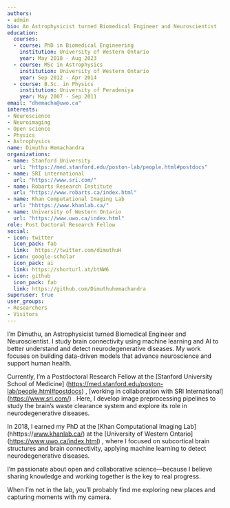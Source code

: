 ```yaml
---
authors:
- admin
bio: An Astrophysicist turned Biomedical Engineer and Neuroscientist
education:
  courses:
  - course: PhD in Biomedical Engineering
    institution: University of Western Ontario
    year: May 2018 - Aug 2023
  - course: MSc in Astrophysics
    institution: University of Western Ontario
    year: Sep 2012 - Apr 2014
  - course: B.Sc. in Physics
    institution: University of Peradeniya
    year: May 2007 - Sep 2011
email: "dhemacha@uwo.ca"
interests:
- Neuroscience
- Neuroimaging
- Open science
- Physics
- Astrophysics
name: Dimuthu Hemachandra
organizations:
- name: Stanford University
  url: "https://med.stanford.edu/poston-lab/people.html#postdocs"
- name: SRI international
  url: "https://www.sri.com/"
- name: Robarts Research Institute
  url: "https://www.robarts.ca/index.html"
- name: Khan Computational Imaging Lab
  url: "hhttps://www.khanlab.ca/"
- name: University of Western Ontario
  url: "https://www.uwo.ca/index.html"
role: Post Doctoral Research Fellow
social:
- icon: twitter
  icon_pack: fab
  link:  https://twitter.com/dimuthuH
- icon: google-scholar
  icon_pack: ai
  link: https://shorturl.at/btNW6
- icon: github
  icon_pack: fab
  link: https://github.com/Dimuthuhemachandra
superuser: true
user_groups:
- Researchers
- Visitors
---
```



I’m Dimuthu, an Astrophysicist turned Biomedical Engineer and Neuroscientist. I study brain connectivity using machine learning and AI to better understand and detect neurodegenerative diseases. My work focuses on building data-driven models that advance neuroscience and support human health.

Currently, I’m a Postdoctoral Research Fellow at the [Stanford University School of Medicine] (https://med.stanford.edu/poston-lab/people.html#postdocs)
, [working in collaboration with SRI International] (https://www.sri.com/)
. Here, I develop image preprocessing pipelines to study the brain’s waste clearance system and explore its role in neurodegenerative diseases.

In 2018, I earned my PhD at the [Khan Computational Imaging Lab] (hhttps://www.khanlab.ca/)
 at the [University of Western Ontario] (https://www.uwo.ca/index.html)
, where I focused on subcortical brain structures and brain connectivity, applying machine learning to detect neurodegenerative diseases.

I’m passionate about open and collaborative science—because I believe sharing knowledge and working together is the key to real progress.

When I’m not in the lab, you’ll probably find me exploring new places and capturing moments with my camera.


